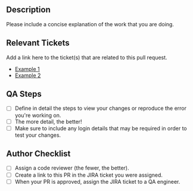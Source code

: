 ## Description
Please include a concise explanation of the work that you are doing.

## Relevant Tickets
Add a link here to the ticket(s) that are related to this pull request.

- [Example 1](https://jira.com)
- [Example 2](https://jira.com)

## QA Steps
- [ ] Define in detail the steps to view your changes or reproduce the error you're working on.
- [ ] The more detail, the better!
- [ ] Make sure to include any login details that may be required in order to test your changes.
  
## Author Checklist
- [ ] Assign a code reviewer (the fewer, the better).
- [ ] Create a link to this PR in the JIRA ticket you were assigned.
- [ ] When your PR is approved, assign the JIRA ticket to a QA engineer.
